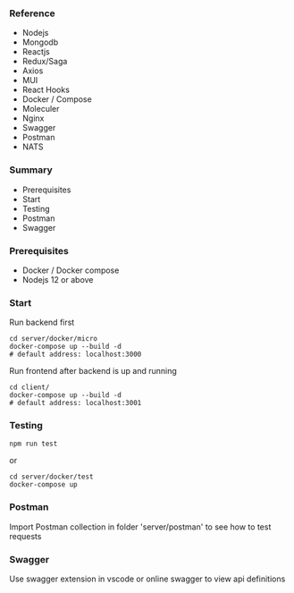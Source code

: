 ### Reference
* Nodejs
* Mongodb
* Reactjs
* Redux/Saga
* Axios
* MUI
* React Hooks
* Docker / Compose
* Moleculer
* Nginx
* Swagger
* Postman
* NATS

### Summary ###

* Prerequisites
* Start
* Testing
* Postman
* Swagger

### Prerequisites

* Docker / Docker compose
* Nodejs 12 or above

### Start 
Run backend first

```
cd server/docker/micro
docker-compose up --build -d
# default address: localhost:3000
```

Run frontend after backend is up and running

```
cd client/
docker-compose up --build -d
# default address: localhost:3001
```

### Testing

```
npm run test
```

or

```
cd server/docker/test
docker-compose up 
```

### Postman

Import Postman collection in folder 'server/postman' to see how to test requests

### Swagger

Use swagger extension in vscode or online swagger to view api definitions
